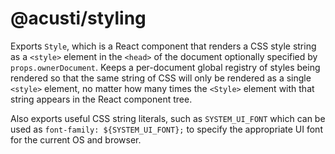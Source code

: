 # @acusti/styling

Exports `Style`, which is a React component that renders a CSS style string as a `<style>` element in the `<head>` of the document optionally specified by `props.ownerDocument`. Keeps a per-document global registry of styles being rendered so that the same string of CSS will only be rendered as a single `<style>` element, no matter how many times the `<Style>` element with that string appears in the React component tree.

Also exports useful CSS string literals, such as `SYSTEM_UI_FONT` which can be used as `font-family: ${SYSTEM_UI_FONT};` to specify the appropriate UI font for the current OS and browser.
